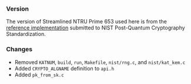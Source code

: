 ### Version

The version of Streamlined NTRU Prime 653 used here is from the [reference implementation](https://csrc.nist.gov/CSRC/media/Projects/Post-Quantum-Cryptography/documents/round-2/submissions/NTRU-Prime-Round2.zip) submitted to NIST Post-Quantum Cryptography Standardization.

### Changes

- Removed `KATNUM`, `build`, `run`, `Makefile`, `nist/rng.c`, and `nist/kat_kem.c`
- Added `CRYPTO_ALGNAME` definition to `api.h`
- Added `pk_from_sk.c`
